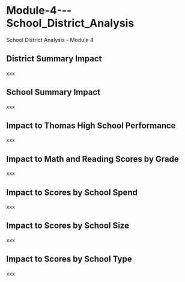 # Module-4---School_District_Analysis
School District Analysis - Module 4
## District Summary Impact
xxx
## School Summary Impact
xxx
## Impact to Thomas High School Performance
xxx
## Impact to Math and Reading Scores by Grade
xxx
## Impact to Scores by School Spend 
xxx
## Impact to Scores by School Size
xxx
## Impact to Scores by School Type
xxx
